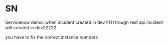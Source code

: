# SN

Servicenow demo:
when incident created in dev11111
trough rest api
incident will created in dev22222

you have to fix the correct instance numbers
